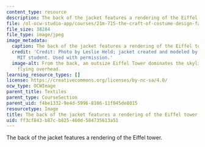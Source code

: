 ```yaml
---
content_type: resource
description: The back of the jacket features a rendering of the Eiffel tower.
file: /ol-ocw-studio-app/courses/21m-715-the-craft-of-costume-design-fall-2009/ff3cf843b87cb825460d584735613a51_IMG_0565.jpg
file_size: 38284
file_type: image/jpeg
image_metadata:
  caption: The back of the jacket features a rendering of the Eiffel tower.
  credit: 'Credit: Photo by Leslie Held; jacket created and modeled by an anonymous
    MIT student. Used with permission.'
  image-alt: From the back, an outsize Eiffel Tower dominates the skyline, with birds
    flying overhead.
learning_resource_types: []
license: https://creativecommons.org/licenses/by-nc-sa/4.0/
ocw_type: OCWImage
parent_title: Textiles
parent_type: CourseSection
parent_uid: f4be1332-9e4d-5996-8106-11f045de8015
resourcetype: Image
title: The back of the jacket features a rendering of the Eiffel tower
uid: ff3cf843-b87c-b825-460d-584735613a51
---
```

The back of the jacket features a rendering of the Eiffel tower.